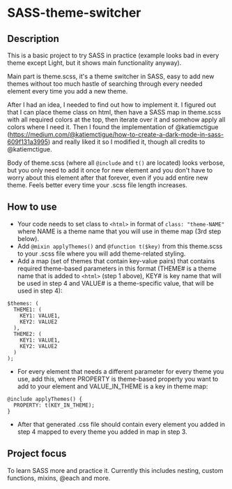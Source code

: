 # SASS-theme-switcher
## Description
This is a basic project to try SASS in practice (example looks bad in every theme except Light, but it shows main functionality anyway).

Main part is theme.scss, it's a theme switcher in SASS, easy to add new themes without too much hastle of searching through every needed element every time you add a new theme.

After I had an idea, I needed to find out how to implement it. I figured out that I can place theme class on html, then have a SASS map in theme.scss with all required colors at the top, then iterate over it and somehow apply all colors where I need it. Then I found the implementation of @katiemctigue (https://medium.com/@katiemctigue/how-to-create-a-dark-mode-in-sass-609f131a3995) and really liked it so I modified it, though all credits to @katiemctigue.

Body of theme.scss (where all `@include` and `t()` are located) looks verbose, but you only need to add it once for new element and you don't have to worry about this element after that forever, even if you add entire new theme. Feels better every time your .scss file length increases.

## How to use
* Your code needs to set class to `<html>` in format of `class: "theme-NAME"` where NAME is a theme name that you will use in theme map (3rd step below).
* Add `@mixin applyThemes()` and `@function t($key)` from this theme.scss to your .scss file where you will add theme-related styling.
* Add a map (set of themes that contain key-value pairs) that contains required theme-based parameters in this format (THEME# is a theme name that is added to `<html>` (step 1 above), KEY# is key name that will be used in step 4 and VALUE# is a theme-specific value, that will be used in step 4):
```
$themes: (
  THEME1: (
    KEY1: VALUE1,
    KEY2: VALUE2
  ),
  THEME2: (
    KEY1: VALUE1,
    KEY2: VALUE2
  )
);
```
* For every element that needs a different parameter for every theme you use, add this, where PROPERTY is theme-based property you want to add to your element and VALUE_IN_THEME is a key in theme map:
```
@include applyThemes() {
  PROPERTY: t(KEY_IN_THEME);
}
```
* After that generated .css file should contain every element you added in step 4 mapped to every theme you added in map in step 3.

## Project focus
To learn SASS more and practice it. Currently this includes nesting, custom functions, mixins, @each and more.

